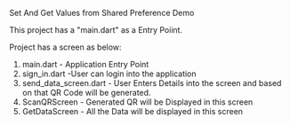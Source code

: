 Set And Get Values from Shared Preference Demo


This project has a "main.dart" as a Entry Poiint.

Project has a screen as below:

1. main.dart - Application Entry Point
2. sign_in.dart -User can login into the application
3. send_data_screen.dart - User Enters Details into the screen and based on that QR Code will be generated.
4. ScanQRScreen - Generated QR will be Displayed in this screen
5. GetDataScreen - All the Data will be displayed in this screen



